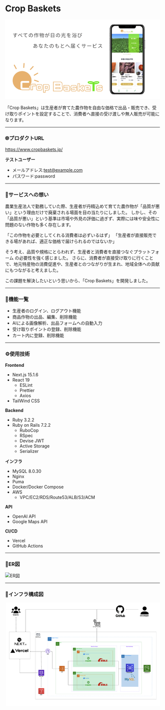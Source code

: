 # Crop Baskets
![コンセプト](/documents/コンセプト.png)

「Crop Baskets」は生産者が育てた農作物を自由な価格で出品・販売でき、受け取りポイントを設定することで、消費者へ直接の受け渡しや無人販売が可能になります。

---

### 🌐プロダクトURL
https://www.cropbaskets.jp/

**テストユーザー**
- メールアドレス:test@example.com
- パスワード:password

---

### 🌱サービスへの想い
農業生産法人で勤務していた際、生産者が丹精込めて育てた農作物が「品質が悪い」という理由だけで廃棄される場面を目の当たりにしました。
しかし、その「品質が悪い」という基準は市場や外見の評価に過ぎず、実際には味や安全性に問題のない作物も多く存在します。

「この作物を必要としてくれる消費者は必ずいるはず」
「生産者が直接販売できる場があれば、適正な価格で届けられるのではないか」

そう考え、品質や規格にとらわれず、生産者と消費者を直接つなぐプラットフォーム の必要性を強く感じました。
さらに、消費者が直接受け取りに行くことで、地元特産物の消費促進や、生産者とのつながりが生まれ、地域全体への貢献にもつながると考えました。

この課題を解決したいという思いから、「Crop Baskets」を開発しました。

---
### 🚀機能一覧
- 生産者のログイン、ログアウト機能
- 商品作物の出品、編集、削除機能
- AIによる画像解析、出品フォームへの自動入力
- 受け取りポイントの登録、削除機能
- カート内に登録、削除機能

---

### ⚙️使用技術
**Frontend**
- Next.js 15.1.6
- React 19
  - ESLint
  - Prettier
  - Axios
- TailWind CSS

**Backend**
- Ruby 3.2.2
- Ruby on Rails 7.2.2
  - RuboCop
  - RSpec
  - Devise JWT
  - Active Storage
  - Serializer

**インフラ**
- MySQL 8.0.30
- Nginx
- Puma
- Docker/Docker Compose
- AWS
  - VPC/EC2/RDS/Route53/ALB/S3/ACM

**API**
- OpenAI API
- Google Maps API

**CI/CD**
- Vercel
- GitHub Actions

---

### 📝ER図
![ER図](/documents/ER図.png)

---

### 🔧インフラ構成図
![インフラ構成図](/documents/インフラ図.png)
